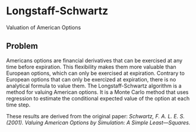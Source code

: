 # Longstaff-Schwartz

Valuation of American Options

## Problem

Americans options are financial derivatives that can be exercised at any time before expiration. This flexibility makes them more valuable than European options, which can only be exercised at expiration. Contrary to European options that can only be exercized at expiration, there is no analytical formula to value them.
 The Longstaff-Schwartz algorithm is a method for valuing American options. It is a Monte Carlo method that uses regression to estimate the conditional expected value of the option at each time step.

 These results are derived from the original paper: *Schwartz, F. A. L. E. S. (2001). Valuing American Options by Simulation: A Simple Least—Squares.*

